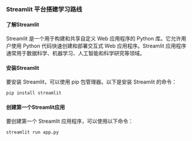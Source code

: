 ### Streamlit 平台搭建学习路线

#### 了解Streamlit

Streamlit 是一个用于构建和共享自定义 Web 应用程序的 Python 库。它允许用户使用 Python 代码快速创建和部署交互式 Web 应用程序。Streamlit 应用程序通常用于数据科学、机器学习、人工智能和科学研究等领域。

#### 安装Streamlit

要安装 Streamlit，可以使用 pip 包管理器。以下是安装 Streamlit 的命令：

```bash
pip install streamlit
```

#### 创建第一个Streamlit应用

要创建第一个 Streamlit 应用程序，可以使用以下命令： 

```bash
streamlit run app.py
```
